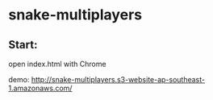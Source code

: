 # snake-multiplayers

## Start:
open index.html with Chrome

demo: http://snake-multiplayers.s3-website-ap-southeast-1.amazonaws.com/
